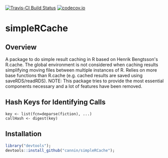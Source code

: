 [![Travis-CI Build Status](https://travis-ci.org/cannin/simpleRCache.svg?branch=master)](https://travis-ci.org/cannin/simpleRCache)
[![codecov.io](https://codecov.io/github/cannin/simpleRCache/coverage.svg?branch=master)](https://codecov.io/github/cannin/simpleRCache?branch=master)

# simpleRCache

## Overview

A package to do simple result caching in R based on Henrik Bengtsson's R.cache. The global environment is not considered when caching results simplifying moving files between multiple instances of R. Relies on more base functions than R.cache (e.g. cached results are saved using saveRDS/readRDS). NOTE: This package tries to provide the most essential components necessary and a lot of features have been removed.

## Hash Keys for Identifying Calls 
```
key <- list(fcn=deparse(fiction), ...)
callHash <- digest(key)
```

## Installation

```R
library("devtools");
devtools::install_github("cannin/simpleRCache");
```  
